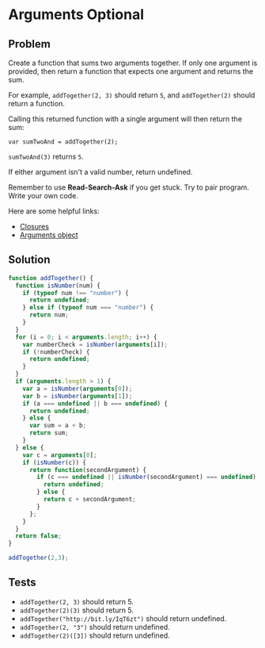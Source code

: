 # Arguments Optional

## Problem

Create a function that sums two arguments together. If only one argument is provided, then return a function that expects one argument and returns the sum.

For example, `addTogether(2, 3)` should return `5`, and `addTogether(2)` should return a function.

Calling this returned function with a single argument will then return the sum:

`var sumTwoAnd = addTogether(2);`

`sumTwoAnd(3)` returns `5`.

If either argument isn't a valid number, return undefined.

Remember to use **Read-Search-Ask** if you get stuck. Try to pair program. Write your own code.

Here are some helpful links:

* [Closures](https://developer.mozilla.org/en-US/docs/Web/JavaScript/Closures)
* [Arguments object](https://developer.mozilla.org/en-US/docs/Web/JavaScript/Reference/Functions/arguments)

## Solution

```js
function addTogether() {
  function isNumber(num) {
    if (typeof num !== "number") {
      return undefined;
    } else if (typeof num === "number") {
      return num;
    }
  }
  for (i = 0; i < arguments.length; i++) {
    var numberCheck = isNumber(arguments[i]);
    if (!numberCheck) {
      return undefined;
    }
  }
  if (arguments.length > 1) {
    var a = isNumber(arguments[0]);
    var b = isNumber(arguments[1]);
    if (a === undefined || b === undefined) {
      return undefined;
    } else {
      var sum = a + b;
      return sum;
    }
  } else {
    var c = arguments[0];
    if (isNumber(c)) {
      return function(secondArgument) {
        if (c === undefined || isNumber(secondArgument) === undefined) {
          return undefined;
        } else {
          return c + secondArgument;
        }
      };
    }
  }
  return false;
}

addTogether(2,3);
```

## Tests

* `addTogether(2, 3)` should return 5.
* `addTogether(2)(3)` should return 5.
* `addTogether("http://bit.ly/IqT6zt")` should return undefined.
* `addTogether(2, "3")` should return undefined.
* `addTogether(2)([3])` should return undefined.



